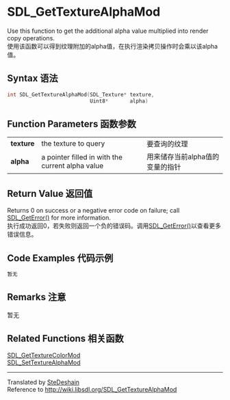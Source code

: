 # SDL_GetTextureAlphaMod
Use this function to get the additional alpha value multiplied into render copy operations.   
使用该函数可以得到纹理附加的alpha值，在执行渲染拷贝操作时会乘以该alpha值。
## Syntax 语法
```C
int SDL_GetTextureAlphaMod(SDL_Texture* texture,
                           Uint8*       alpha)
```
## Function Parameters 函数参数

<table>
<tr><td><b>texture</b></td><td>the texture to query</td><td>要查询的纹理</td></tr>
<tr><td><b>alpha</b></td><td>a pointer filled in with the current alpha value</td><td>用来储存当前alpha值的变量的指针</td></tr>
</table>

## Return Value 返回值
Returns 0 on success or a negative error code on failure; call [SDL_GetError()](./SDL_GetError.md) for more information.   
执行成功返回0，若失败则返回一个负的错误码。调用[SDL_GetError()](./SDL_GetError.md)以查看更多错误信息。
## Code Examples 代码示例
```C
暂无
```
## Remarks 注意
暂无
## Related Functions 相关函数
[SDL_GetTextureColorMod](./SDL_GetTextureColorMod.md)   
[SDL_SetTextureAlphaMod](./SDL_SetTextureAlphaMod.md)

---
Translated by [SteDeshain](https://github.com/SteDeshain)   
Reference to http://wiki.libsdl.org/SDL_GetTextureAlphaMod